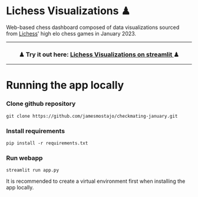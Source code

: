 # Lichess Visualizations ♟
Web-based chess dashboard composed of data visualizations sourced from [Lichess](https://database.nikonoel.fr/)' high elo chess games in January 2023.

---
<h3 align="center">
    ♟ Try it out here: <a href="https://chessinsight.streamlit.app">Lichess Visualizations on streamlit </a> ♟
</h3>

---

# Running the app locally
### Clone github repository
```
git clone https://github.com/jamesmostajo/checkmating-january.git
```

### Install requirements
```
pip install -r requirements.txt
```

### Run webapp
```
streamlit run app.py
```
It is recommended to create a virtual environment first when installing the app locally.

